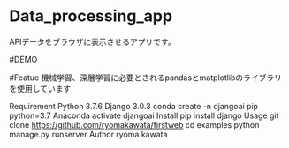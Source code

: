 # Data_processing_app
APIデータをブラウザに表示させるアプリです。

#DEMO


#Featue
機械学習、深層学習に必要とされるpandasとmatplotlibのライブラリを使用しています

Requirement
Python 3.7.6
Django 3.0.3
conda create -n djangoai pip python=3.7 Anaconda
activate djangoai
Install
pip install django
Usage
git clone https://github.com/ryomakawata/firstweb
cd examples
python manage.py runserver
Author
ryoma kawata
